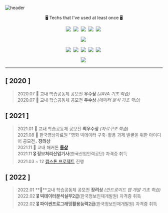 ![header](https://capsule-render.vercel.app/api?type=cylinder&color=FFFFCC&height=150&animation=fadeIn&section=header&text=YuBeen🐾&fontSize=50)

<p align="center"> 🖥 Techs that I've used at least once 🖥 </p>


<p align="center">
  <img src="https://img.shields.io/badge/C-A8B9CC?style=flat-square&logo=C&logoColor=white"/></a>&nbsp 
  <img src="https://img.shields.io/badge/Python-3766AB?style=flat-square&logo=Python&logoColor=white"/></a>&nbsp 
  <img src="https://img.shields.io/badge/Java-007396?style=flat-square&logo=Java&logoColor=white"/></a>&nbsp 
  <img src="https://img.shields.io/badge/C++-00599C?style=flat-square&logo=C%2B%2B&logoColor=white"/></a>&nbsp
  <img src="https://img.shields.io/badge/R-276DC3?style=flat-square&logo=R&logoColor=white"/></a>&nbsp

<p align="center">
  <img src="https://img.shields.io/badge/JavaScript-F7DF1E?style=flat-square&logo=JavaScript&logoColor=white"/></a>&nbsp
  
<p align="center">
  <img src="https://img.shields.io/badge/Eclipse IDE-2C2255?style=flat-square&logo=Eclipse IDE&logoColor=white"/></a>&nbsp
  <img src="https://img.shields.io/badge/PyCharm-000000?style=flat-square&logo=PyCharm&logoColor=white"/></a>&nbsp
  <img src="https://img.shields.io/badge/Visual Studio Code-007ACC?style=flat-square&logo=Visual Studio Code&logoColor=white"/></a>&nbsp
  <img src="https://img.shields.io/badge/Jupyter-F37626?style=flat-square&logo=Jupyter&logoColor=white"/></a>&nbsp
  <img src="https://img.shields.io/badge/AndroidStudio-3DDC84?style=flat-square&logo=AndroidStudio&logoColor=white"/></a>&nbsp
  
<p align="center">
  <img src="https://img.shields.io/badge/Django-092E20?style=flat-square&logo=Django&logoColor=white"/></a>&nbsp 


---
## [ 2020 ]  
>2020.07  **🥈** 교내 학습공동체 공모전 **우수상** *(JAVA 기초 학습)*  
>2020.07  **🥈** 교내 학습공동체 공모전 **우수상** *(데이터 분석 기초 학습)*  

## [ 2021 ]  
>2021.01  **🥇** 교내 학습공동체 공모전 **최우수상** *(자료구조 학습)*   
>2021.08  **🏅** 한국영상자료원 ⌜영화 빅데이터 구축･활용 과제 발굴을 위한 아이디어 공모전⌟ **장려상**   
>2021.11 **🥉** 교내 해커톤 [**동상**](https://github.com/dbqls200/2021Gyeongsothon)    
>2021.11 **🎖 정보처리산업기사**(한국산업인력공단) 자격증 취득    
>2021.03 ~ 12 [캡스톤 프로젝트](https://github.com/sssuunnnm/capstonedesign2021) 진행  

## [ 2022 ]  
>2022.01 **🏅**교내 학습공동체 공모전 **장려상** *(안드로이드 앱 개발 기초 학습)*  
>2022.02 **🎖 빅데이터분석실무2급**(한국정보인재개발원) 자격증 취득  
>2022.02 **🎖 파이썬프로그래밍활용능력2급**(한국정보인재개발원) 자격증 취득
